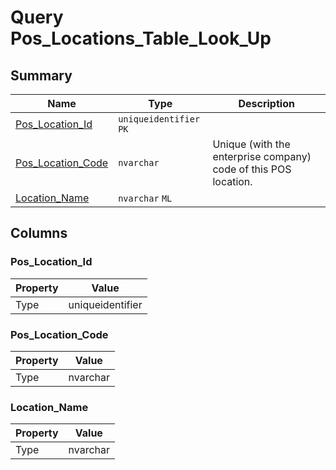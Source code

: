 # Query Pos_Locations_Table_Look_Up


## Summary

| Name | Type | Description |
| - | - | --- |
|[Pos_Location_Id](#pos_location_id)|`uniqueidentifier` `PK`||
|[Pos_Location_Code](#pos_location_code)|`nvarchar` |Unique (with the enterprise company) code of this POS location.|
|[Location_Name](#location_name)|`nvarchar` `ML`||

## Columns

### Pos_Location_Id

| Property | Value |
| - | - |
|Type|uniqueidentifier|

### Pos_Location_Code

| Property | Value |
| - | - |
|Type|nvarchar|

### Location_Name

| Property | Value |
| - | - |
|Type|nvarchar|


